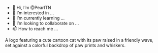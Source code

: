 - 👋 Hi, I’m @PearlTN
- 👀 I’m interested in ...
- 🌱 I’m currently learning ...
- 💞️ I’m looking to collaborate on ...
- 📫 How to reach me ...

<!---
PearlTN/PearlTN is a ✨ special ✨ repository because its `README.md` (this file) appears on your GitHub profile.
You can click the Preview link to take a look at your changes.
--->
A logo featuring a cute cartoon cat with its paw raised in a friendly wave, set against a colorful backdrop of paw prints and whiskers.
